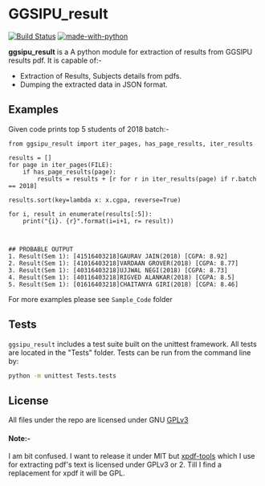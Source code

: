 
# GGSIPU_result
[![Build Status](https://travis-ci.org/GGSIPUResultTracker/ggsipu_results_extractor.svg?branch=master)](https://travis-ci.org/GGSIPUResultTracker/ggsipu_results_extractor)
[![made-with-python](https://img.shields.io/badge/Made%20with-Python-1f425f.svg)](https://www.python.org/)

  

**ggsipu_result** is a A python module for extraction of results from GGSIPU results pdf. It is capable of:-

- Extraction of Results, Subjects details from pdfs.
- Dumping the extracted data in JSON format.


## Examples
Given code prints top 5 students of 2018 batch:-
```
from ggsipu_result import iter_pages, has_page_results, iter_results

results = []
for page in iter_pages(FILE):
    if has_page_results(page):
        results = results + [r for r in iter_results(page) if r.batch == 2018]
        
results.sort(key=lambda x: x.cgpa, reverse=True)

for i, result in enumerate(results[:5]):
    print("{i}. {r}".format(i=i+1, r= result))

  

## PROBABLE OUTPUT
1. Result(Sem 1): [41516403218]GAURAV JAIN(2018) [CGPA: 8.92]
2. Result(Sem 1): [41016403218]VARDAAN GROVER(2018) [CGPA: 8.77]
3. Result(Sem 1): [40316403218]UJJWAL NEGI(2018) [CGPA: 8.73]
4. Result(Sem 1): [40116403218]RIGVED ALANKAR(2018) [CGPA: 8.5]
5. Result(Sem 1): [01616403218]CHAITANYA GIRI(2018) [CGPA: 8.46]
```
For more examples please see `Sample_Code` folder


## Tests

`ggsipu_result` includes a test suite built on the unittest framework. All tests are located in the "Tests" folder.
Tests can be run from the command line by:

  
```bash
python -m unittest Tests.tests
```

## License

All files under the repo are licensed under GNU [GPLv3](https://www.gnu.org/licenses/gpl-3.0.en.html)

#### Note:-
I am bit confused. I want to release it under MIT but [xpdf-tools](https://www.xpdfreader.com/opensource.html)  which I use for extracting pdf's text is licensed under GPLv3 or 2. Till I find a replacement for xpdf it will be GPL.

